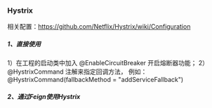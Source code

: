 ### Hystrix
相关配置：https://github.com/Netflix/Hystrix/wiki/Configuration

##### 1、直接使用
1）在工程的启动类中加入 @EnableCircuitBreaker 开启熔断器功能；
2）@HystrixCommand 注解来指定回调方法，
  例如：@HystrixCommand(fallbackMethod = "addServiceFallback")

##### 2、通过Feign使用Hystrix

